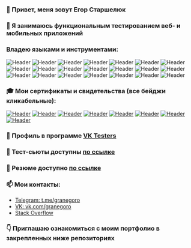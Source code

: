 ### 👋 Привет, меня зовут Егор Старшелюк

### 👀 Я занимаюсь функциональным тестированием веб- и мобильных приложений

### Владею языками и инструментами:
![Header](https://img.shields.io/badge/Java-090909?style=for-the-badge&logo=?style=for-the-badge&logo=java)
![Header](https://img.shields.io/badge/Selenium-090909?style=for-the-badge&logo=?style=for-the-badge&logo=selenium)
![Header](https://img.shields.io/badge/Selenide-090909?style=for-the-badge&logo=?style=for-the-badge&logo=selenide)
![Header](https://img.shields.io/badge/Gradle-090909?style=for-the-badge&logo=?style=for-the-badge&logo=gradle)
![Header](https://img.shields.io/badge/Maven-090909?style=for-the-badge&logo=?style=for-the-badge&logo=maven)
![Header](https://img.shields.io/badge/Allure-090909?style=for-the-badge&logo=?style=for-the-badge&logo=allure)
![Header](https://img.shields.io/badge/Ubuntu-090909?style=for-the-badge&logo=?style=for-the-badge&logo=ubuntu)
![Header](https://img.shields.io/badge/CI/CD-090909?style=for-the-badge&logo=?style=for-the-badge&logo=ci/cd)
![Header](https://img.shields.io/badge/AppVeyor-090909?style=for-the-badge&logo=?style=for-the-badge&logo=appveyor)
![Header](https://img.shields.io/badge/Docker-090909?style=for-the-badge&logo=?style=for-the-badge&logo=docker)
![Header](https://img.shields.io/badge/Docker-compose-090909?style=for-the-badge&logo=?style=for-the-badge&logo=docker-compose)
![Header](https://img.shields.io/badge/Jira-090909?style=for-the-badge&logo=jira&logoColor=136be1)
![Header](https://img.shields.io/badge/Postman-090909?style=for-the-badge&logo=postman&logoColor=f76935)
![Header](https://img.shields.io/badge/SoapUI-090909?style=for-the-badge&logo=soapui)
![Header](https://img.shields.io/badge/Github-090909?style=for-the-badge&logo=github&logoColor=8cc4d7)
![Header](https://img.shields.io/badge/Figma-090909?style=for-the-badge&logo=figma&logoColor=7d5fa6)
![Header](https://img.shields.io/badge/MySQL-090909?style=for-the-badge&logo=mysql&logoColor=00618a)
![Header](https://img.shields.io/badge/DevTools-090909?style=for-the-badge&logo=googlechrome&logoColor=2674f2)
![Header](https://img.shields.io/badge/AndroidStudio-090909?style=for-the-badge&logo=androidstudio&logoColor=3ad07d)
![Header](https://img.shields.io/badge/Fiddler-090909?style=for-the-badge&logo=fiddler&logoColor=8cc4d7)
![Header](https://img.shields.io/badge/CharlesProxy-090909?style=for-the-badge&logo=charlesproxy&logoColor=8cc4d7)


### 🎓 Мои сертификаты и свидетельства (все бейджи кликабельные):
[![Header](https://img.shields.io/badge/-%D0%A2%D0%B5%D1%81%D1%82%D0%B8%D1%80%D0%BE%D0%B2%D1%89%D0%B8%D0%BA%20%D0%9F%D0%9E-blue)](https://drive.google.com/file/d/1qjglY2y8TQhIyE4NCH_hcy2rq_MsOlrT/view?usp=sharing)
[![Header](https://img.shields.io/badge/-Git%20--%20%D0%A1%D0%B8%D1%81%D1%82%D0%B5%D0%BC%D0%B0%20%D0%BA%D0%BE%D0%BD%D1%82%D1%80%D0%BE%D0%BB%D1%8F%20%D0%B2%D0%B5%D1%80%D1%81%D0%B8%D0%B9-blue)](https://drive.google.com/file/d/1gPOsrYHR_5boI9-V2zqWCNFvTSOXnvLB/view?usp=sharing)
[![Header](https://img.shields.io/badge/-Java%20%D0%B4%D0%BB%D1%8F%20%D1%82%D0%B5%D1%81%D1%82%D0%B8%D1%80%D0%BE%D0%B2%D1%89%D0%B8%D0%BA%D0%BE%D0%B2-blue)](https://drive.google.com/file/d/1gPOsrYHR_5boI9-V2zqWCNFvTSOXnvLB/view?usp=sharing)
[![Header](https://img.shields.io/badge/-%D0%90%D0%B2%D1%82%D0%BE%D0%BC%D0%B0%D1%82%D0%B8%D0%B7%D0%B8%D1%80%D0%BE%D0%B2%D0%B0%D0%BD%D0%BD%D0%BE%D0%B5%20%D1%82%D0%B5%D1%81%D1%82%D0%B8%D1%80%D0%BE%D0%B2%D0%B0%D0%BD%D0%B8%D0%B5-blue)](https://drive.google.com/file/d/1gSXd2uyrvz_w0q-mKlTRcrOSZ4rhX4sa/view?usp=sharing)
[![Header](https://img.shields.io/badge/-%D0%A0%D1%83%D1%87%D0%BD%D0%BE%D0%B5%20%D1%82%D0%B5%D1%81%D1%82%D0%B8%D1%80%D0%BE%D0%B2%D0%B0%D0%BD%D0%B8%D0%B5%20%D0%B2%D0%B5%D0%B1--%D0%BF%D1%80%D0%B8%D0%BB%D0%BE%D0%B6%D0%B5%D0%BD%D0%B8%D0%B9-blue)](https://drive.google.com/file/d/1bQSdzSmTMlIC3YLncwL7f6UD9jOGV4Cl/view?usp=sharing)
[![Header](https://img.shields.io/badge/-%D0%9E%D1%81%D0%BD%D0%BE%D0%B2%D1%8B%20%D0%B2%D0%B5%D1%80%D1%81%D1%82%D0%BA%D0%B8%20%D1%81%D0%B0%D0%B9%D1%82%D0%B0-blue)](https://drive.google.com/file/d/1kIfcPONjjh7cuXSSTksRqaOPHt3vt_Fq/view?usp=sharing)
[![Header](https://img.shields.io/badge/-%D0%92%D0%B2%D0%B5%D0%B4%D0%B5%D0%BD%D0%B8%D0%B5%20%D0%B2%20SQL%20%D0%B8%20%D1%80%D0%B0%D0%B1%D0%BE%D1%82%D1%83%20%D1%81%20%D0%B1%D0%B0%D0%B7%D0%BE%D0%B9%20%D0%B4%D0%B0%D0%BD%D0%BD%D1%8B%D1%85-blue)](https://drive.google.com/file/d/1p4FYVDcQlZGIPtfs8STbaeTQypoTgQ81/view?usp=sharing)
[![Header](https://img.shields.io/badge/-Python--%D1%80%D0%B0%D0%B7%D1%80%D0%B0%D0%B1%D0%BE%D1%82%D0%BA%D0%B0%20%D0%B4%D0%BB%D1%8F%20%D0%BD%D0%B0%D1%87%D0%B8%D0%BD%D0%B0%D1%8E%D1%89%D0%B8%D1%85-blue)](https://drive.google.com/file/d/12MKtNdmv4n9Q6LtNklLYR379M9d-5Q9G/view?usp=sharing)

### 📜 Профиль в программе [VK Testers](https://vk.com/bugs?act=reporter&id=29202650) 

### 🎯 Тест-сьюты доступны [по ссылке](https://docs.google.com/spreadsheets/d/1riTxqfiMPhn4H0CmyE5Yv3R1wct0mmjPeaLPSMBXaeA/edit?usp=sharing)

### 📜 Резюме доступно [по ссылке](https://hh.ru/resume/9676fe61ff0b87d7f80039ed1f566264433770)

### 📫 Мои контакты: 
  - [Telegram: t.me/granegoro](https://t.me/granegoro)
  - [VK: vk.com/granegoro](https://vk.com/granegoro)
  - [Stack Overflow](https://stackoverflow.com/users/20582956/granegoro?tab=profile)

### 👇 Приглашаю ознакомиться с моим портфолио в закрепленных ниже репозиториях
<!---
granegoro/granegoro is a ✨ special ✨ repository because its `README.md` (this file) appears on your GitHub profile.
You can click the Preview link to take a look at your changes.
--->
